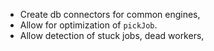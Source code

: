 * Create db connectors for common engines,
* Allow for optimization of `pickJob`.
* Allow detection of stuck jobs, dead workers,

